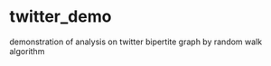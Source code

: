 twitter_demo
============

demonstration of analysis on twitter bipertite graph by random walk algorithm
